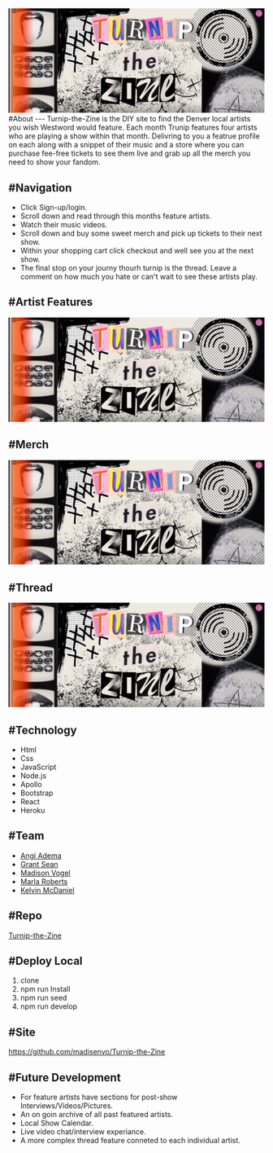 <img src= ./client\public\images\turnipTheZineReadMeHeader.png>
#About
---
Turnip-the-Zine is the DIY site to find the Denver local artists you wish Westword would feature. Each month Trunip features four artists who are playing a show within that month. Delivring to you a featrue profile on each along with a snippet of their music and a store where you can purchase fee-free tickets to see them live and grab up all the merch you need to show your fandom.

#Navigation
---
* Click Sign-up/login.
* Scroll down and read through this months feature artists.
* Watch their music videos.
* Scroll down and buy some sweet merch and pick up tickets to their next show.
* Within your shopping cart click checkout and well see you at the next show.
* The final stop on your journy thourh turnip is the thread. Leave a comment on how much you hate or can't wait to see these artists play. 

#Artist Features
---
<img src= ./client\public\images\turnipTheZineReadMeHeader.png>

#Merch
---
<img src= ./client\public\images\turnipTheZineReadMeHeader.png>

#Thread
---
<img src= ./client\public\images\turnipTheZineReadMeHeader.png>

#Technology
---
* Html
* Css
* JavaScript
* Node.js
* Apollo
* Bootstrap
* React
* Heroku

#Team
---
* <a href ="https://github.com/Angi-Adema">Angi Adema</a>
* <a href ="https://github.com/seanmgrant">Grant Sean</a>
* <a href ="https://github.com/madisenvo">Madison Vogel</a>
* <a href ="https://github.com/MMockus15">Marla Roberts</a>
* <a href ="https://github.com/kelvinsinferno">Kelvin McDaniel</a>

#Repo
---
<a href ="https://github.com/madisenvo/Turnip-the-Zine">Turnip-the-Zine</a>

#Deploy Local
---
1. clone
2. npm run Install
3. npm run seed
4. npm run develop

#Site
---
<a href ="https://github.com/madisenvo/Turnip-the-Zine">https://github.com/madisenvo/Turnip-the-Zine</a>

#Future Development
---
* For feature artists have sections for post-show Interviews/Videos/Pictures.
* An on goin archive of all past featured artists.
* Local Show Calendar.
* Live video chat/interview experiance. 
* A more complex thread feature conneted to each individual artist.